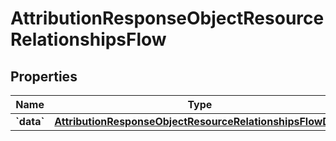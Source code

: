
# AttributionResponseObjectResourceRelationshipsFlow

## Properties
| Name | Type | Description | Notes |
| ------------ | ------------- | ------------- | ------------- |
| **&#x60;data&#x60;** | [**AttributionResponseObjectResourceRelationshipsFlowData**](AttributionResponseObjectResourceRelationshipsFlowData.md) |  |  [optional] |




